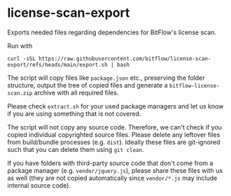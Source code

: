 # license-scan-export

Exports needed files regarding dependencies for BitFlow's license scan.

Run with
```
curl -sSL https://raw.githubusercontent.com/bitflow/license-scan-export/refs/heads/main/export.sh | bash
```

The script will copy files like `package.json` etc., preserving the folder structure, output the tree of copied files and generate a `bitflow-license-scan.zip` archive with all required files.

Please check `extract.sh` for your used package managers and let us know if you are using something that is not covered.

The script will not copy any source code. Therefore, we can't check if you copied individual copyrighted source files.
Please delete any leftover files from build/bundle processes (e.g. `dist`). Ideally these files are git-ignored such that you can delete them using `git clean`.

If you have folders with third-party source code that don't come from a package manager (e.g. `vendor/jquery.js`), please share these files with us as well (they are not copied automatically since `vendor/*.js` may include internal source code).
